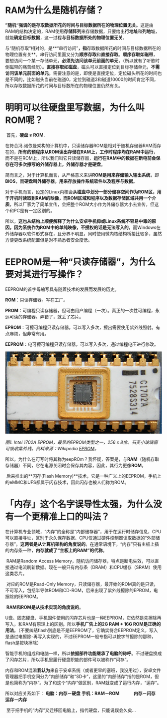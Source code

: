 # RAM为什么是随机存储？

​		**”随机“强调的是存取数据所花的时间与目标数据所在的物理位置无关**。这是由RAM的结构决定的，RAM使用**存储阵列**来存储数据，只要给出**行地址**和**列地址**，就能**确定目标数据**，这一过程**与目标数据所处的物理位置无关**。

​		与“随机存取“相对的，是**“串行访问”**，指**存取数据所花的时间与目标数据所在的物理位置有关**。串行访问里面又分为**顺序存取**和**直接存取**。**顺序存取如磁带**，要想访问一个某一存储单元，**必须先访问该单元前面的单元**，（所以就有了听歌时倒磁带的痛苦经历）。**直接存取如磁盘**，磁头可以直接定位到目标存储单元，**不需访问该单元前面的单元**。需要注意的是，即使是直接定位，定位磁头所花的时间也是不同的，比如磁头当前在磁道0，定位到磁道2和磁道10000的时间肯定不同，所以存取数据所花的时间与目标数所在的物理位置仍然有关。



# 明明可以往硬盘里写数据，为什么叫ROM呢？

​		首先，**硬盘 ≠ ROM.**

​		在符合冯.诺依曼架构的计算机中，只读储存器ROM是相对于随机存储器RAM而存在的，**所有的预程序从ROM读出存储在RAM上，工作时程序均在RAM中运行**，而不是在ROM上，所以我们叫它只读储存器，**运行在RAM中的数据在断电前会保存在可多次擦写的外储存器上，外储存器才是硬盘**。

​		简而言之，对于计算机而言，从严格意义来讲**ROM是用来存储输入输出系统**，即**BIOS**，而**硬盘叫外储存器，用来存放操作系统软件以及程序与数据**。

​		对于手机而言，设定的Linux内核会**从磁盘中划分一部分储存空间作为ROM区，用于开机时读取到RAM的映像，而ROM区域和程序以及数据存储区域共用一个介质**，所以厂家为了简单宣传，会把整个ROM大小作为外储存器大小去宣传，但这个和PC是有一定区别的。

​		所以，**这也从结构上顺便解释了为什么安卓手机抑或Linux系统不容易中毒的原因，因为系统作为ROM中的单纯映像，不授权的话是无法写入的**，而Windows在外储存器以软件形式存在，且分界不明显，同时使用微内核结构桥接比较多，虽然方便更改系统配置但是对不熟悉者安全度低。



# EEPROM是一种“只读存储器”，为什么要对其进行写操作？

EEPROM的首字母缩写具有随着技术的发展而发展的历史。

**ROM**：只读存储器。写在工厂。

**PROM**：可编程只读存储器，但可由用户编程（一次）。真正的一次性可编程，永远可读的存储器。弄错了，就丢了芯片。

**EPROM**：可擦可编程只读存储器。可以写入多次，擦出需要使用紫外线照射。有点麻烦，但非常有用。

**EEPROM**：电可擦可编程只读存储器。可以写入多次，通过编程电压进行修改。

![1](ROM.assets/FWasd.jpg)

*图1. Intel 1702A EPROM，最早的EPROM类型之一，256 x 8位。石英小玻璃窗可吸收紫外线。资料来源：Wikipedia [EPROM](https://en.wikipedia.org/wiki/EPROM)。*

​		所以，为什么在可写时将其称为eepROm？我怀疑，答案是，与**RAM**（随机存取存储器）不同，它在电源关闭时会保存其内容，因此，其行为更像**ROM**。

​		后来推出的**闪存(Flash Memory)**技术，它是一种广义上的EEPROM，手机上的eMMC和UFS都属于闪存技术，因此闪存也被人们称为ROM。



# 「内存」这个名字误导性太强，为什么没有一个更精准上口的叫法？

​		在计算机专业领域，“内存”的全称是“内部储存器”，用于在运行时储存信息，CPU可以直接寻址，区别于永久保存数据、CPU仅通过硬件控制器读取数据的“外部储存器”。**这两者是从计算机架构的角度说的**。在通常语境下，“内存”只有主板上插的内存条一种，**内存就成了“主板上的RAM”的代称**。

​		RAM是Random Access Memory，随机访问储存器，特点是断电失效，可以直接通过电流刷新数据。现在一般只有内存条（DRAM）和CPU缓存（SRAM）使用这类芯片。

​		对应的ROM是Read-Only Memory，只读储存器，最开始的ROM真的是只读，不可写入，包括半导体ROM和CD-ROM，后来出现了紫外线擦除的EPROM，电擦除的EEPROM。

​		**RAM和ROM是从技术实现的角度说的**。

​		U盘、固态硬盘、手机固件使用的闪存芯片也是一种EEPROM，它依然是先擦除再写入，和RAM有原理上的区别。所以**手机广告上的2G RAM + 16G ROM是正确的用法**。（不要纠结flash到底是不是EEPROM了，它确实符合EEPROM定义，写入是通过电擦除-再写入实现的，不过EEPROM一般专指可以按字节擦除的那种，flash是按块擦除）

​		智能手机的组成和电脑一样，所以**依据部件功能继承了电脑的称呼**。不过硬盘换成了闪存芯片，所以手机里履行硬盘职能的部件可以被称作“闪存”。

​		内存和ROM混淆**我认为**来自于安卓系统（或者更早的塞班，我没用过），安卓文件管理器把手机空间分为“内部储存”和“SD卡”，这里的“内部储存”指的是ROM，但是也简称为“内存”。为了和这个“内存”做区别，RAM就变成了运行内存，“运存”。



所以对应关系如下：
**电脑：内存－硬盘**
**手机：RAM－ROM**
　　　**内存－闪存**
　　　**运存－内存**



​		至于把手机的“内存”又迁移回电脑上，指代硬盘，只能说误会久矣…